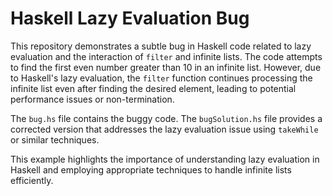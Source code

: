 # Haskell Lazy Evaluation Bug

This repository demonstrates a subtle bug in Haskell code related to lazy evaluation and the interaction of `filter` and infinite lists.  The code attempts to find the first even number greater than 10 in an infinite list.  However, due to Haskell's lazy evaluation, the `filter` function continues processing the infinite list even after finding the desired element, leading to potential performance issues or non-termination.

The `bug.hs` file contains the buggy code.  The `bugSolution.hs` file provides a corrected version that addresses the lazy evaluation issue using `takeWhile` or similar techniques.

This example highlights the importance of understanding lazy evaluation in Haskell and employing appropriate techniques to handle infinite lists efficiently.
